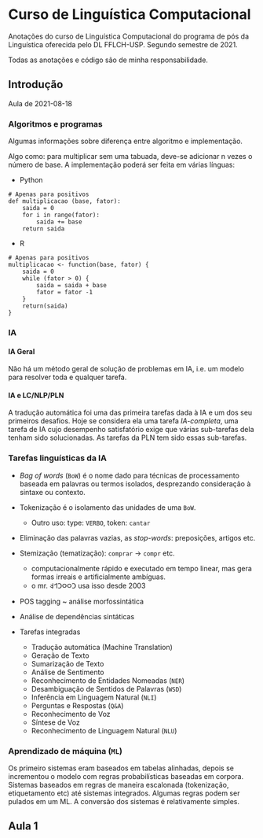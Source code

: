 # Curso de Linguística Computacional

Anotações do curso de Linguística Computacional do programa de pós da
Linguística oferecida pelo DL FFLCH-USP. Segundo semestre de 2021.

Todas as anotações e código são de minha responsabilidade.

## Introdução

Aula de 2021-08-18

### Algoritmos e programas

Algumas informações sobre diferença entre algoritmo e implementação.

Algo como: para multiplicar sem uma tabuada, deve-se adicionar
n vezes o número de base. A implementação poderá ser feita em várias
línguas:

- Python
```{python}
# Apenas para positivos
def multiplicacao (base, fator):
    saida = 0
    for i in range(fator):
        saida += base
    return saida
```

- R
```{r}
# Apenas para positivos
multiplicacao <- function(base, fator) {
    saida = 0
    while (fator > 0) {
        saida = saida + base
        fator = fator -1
    }
    return(saida)
}
```

### IA

#### IA Geral

Não há um método geral de solução de problemas em IA, i.e. um modelo para resolver toda e qualquer tarefa.

#### IA e LC/NLP/PLN

A tradução automática foi uma das primeira tarefas dada à IA e um dos seu primeiros desafios.
Hoje se considera ela uma tarefa *IA-completa*, uma tarefa de IA cujo desempenho satisfatório exige que
várias sub-tarefas dela tenham sido solucionadas.
As tarefas da PLN tem sido essas sub-tarefas.

### Tarefas linguísticas da IA

- *Bag of words* (`BoW`) é o nome dado para técnicas de processamento baseada em palavras ou termos isolados, desprezando consideração à sintaxe ou contexto.

- Tokenização é o isolamento das unidades de uma `BoW`.
    - Outro uso: type: `VERBO`, token: `cantar`

- Eliminação das palavras vazias, as *stop-words*: preposições, artigos etc.

- Stemização (tematização): `comprar` -> `compr` etc.
    - computacionalmente rápido e executado em tempo linear, mas gera formas irreais e artificialmente ambíguas.
    - o mr. 𐤢𐤬𐤬𐤢𐤩𐤤 usa isso desde 2003


- POS tagging ~ análise morfossintática
- Análise de dependências sintáticas

- Tarefas integradas
    - Tradução automática (Machine Translation)
    - Geração de Texto
    - Sumarização de Texto
    - Análise de Sentimento
    - Reconhecimento de Entidades Nomeadas (`NER`)
    - Desambiguação de Sentidos de Palavras (`WSD`)
    - Inferência em Linguagem Natural (`NLI`)
    - Perguntas e Respostas (`Q&A`)
    - Reconhecimento de Voz
    - Síntese de Voz
    - Reconhecimento de Linguagem Natural (`NLU`)


### Aprendizado de máquina (`ML`)

Os primeiro sistemas eram baseados em tabelas alinhadas, depois se incrementou o modelo com regras probabilísticas baseadas em corpora.
Sistemas baseados em regras de maneira escalonada (tokenização, etiquetamento etc) até sistemas integrados.
Algumas regras podem ser pulados em um ML.
A conversão dos sistemas é relativamente simples.

## Aula 1


